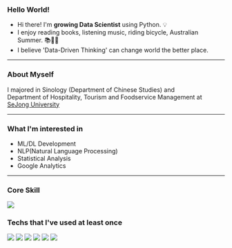 ### Hello World!

 - Hi there! I'm <b>growing Data Scientist</b> using Python. :bulb:<br/>
 - I enjoy reading books, listening music, riding bicycle, Australian Summer. :books::bicyclist:🦘 <br/>
 - I believe 'Data-Driven Thinking' can change world the better place. 
 
---

### About Myself

<p>
I majored in Sinology (Department of Chinese Studies) and <br>
Department of Hospitality, Tourism and Foodservice Management at <a href="http://www.sejong.ac.kr/">SeJong University</a> </br>
</p>

---

### What I'm interested in 

 - ML/DL Development
 - NLP(Natural Language Processing)
 - Statistical Analysis
 - Google Analytics

---

### Core Skill

<img src="https://img.shields.io/badge/Python-3776AB?style=flat-square&logo=Python&logoColor=white"/></a>

### Techs that I've used at least once

<p>
 <img src="https://img.shields.io/badge/Google Analytics-E37400?style=flat-square&logo=Google Analytics&logoColor=white"/>
 <img src="https://img.shields.io/badge/mySQL-4479A1?style=flat-square&logo=mySQL&logoColor=white"/>
 <img src="https://img.shields.io/badge/MariaDB-003545?style=flat-square&logo=MariaDB&logoColor=white"/>
 <img src="https://img.shields.io/badge/Flask-000000?style=flat-square&logo=Flask&logoColor=white"/>
 <img src="https://img.shields.io/badge/Java-007396?style=flat-square&logo=Java&logoColor=white"/>
 <img src="https://img.shields.io/badge/Docker-2496ED?style=flat-square&logo=Docker&logoColor=white"/>
</p>



